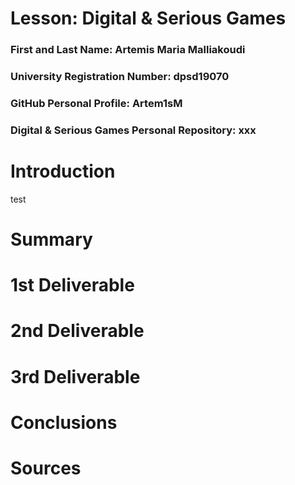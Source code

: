 # Lesson: Digital & Serious Games

### First and Last Name: Artemis Maria Malliakoudi
### University Registration Number: dpsd19070
### GitHub Personal Profile: Artem1sM
### Digital & Serious Games Personal Repository: xxx

# Introduction
test

# Summary


# 1st Deliverable


# 2nd Deliverable


# 3rd Deliverable 


# Conclusions


# Sources
